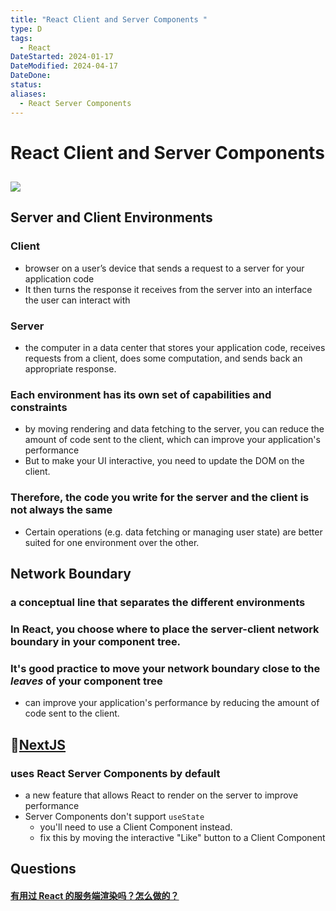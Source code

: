 ```yaml
---
title: "React Client and Server Components "
type: D
tags:
  - React
DateStarted: 2024-01-17
DateModified: 2024-04-17
DateDone: 
status: 
aliases:
  - React Server Components
---
```


# React Client and Server Components

## ![](https://cdn.jsdelivr.net/gh/jenniferwonder/bimg/full-stack/z-O-React-Server-Components.png)

## Server and Client Environments

### Client

- browser on a user’s device that sends a request to a server for your application code
- It then turns the response it receives from the server into an interface the user can interact with

### Server

- the computer in a data center that stores your application code, receives requests from a client, does some computation, and sends back an appropriate response.

### Each environment has its own set of capabilities and constraints

- by moving rendering and data fetching to the server, you can reduce the amount of code sent to the client, which can improve your application's performance
- But to make your UI interactive, you need to update the DOM on the client.

### Therefore, the code you write for the server and the client is not always the same

- Certain operations (e.g. data fetching or managing user state) are better suited for one environment over the other.

## Network Boundary

### a conceptual line that separates the different environments

### In React, you choose where to place the server-client network boundary in your component tree.

### It's good practice to move your network boundary close to the _leaves_ of your component tree

- can improve your application's performance by reducing the amount of code sent to the client.

## 📌[NextJS](../../../../../React-Full-Stack/Next.js/O-NextJS.md)

### uses React Server Components by default

- a new feature that allows React to render on the server to improve performance
- Server Components don't support `useState`
  - you'll need to use a Client Component instead.
  - fix this by moving the interactive "Like" button to a Client Component

## Questions

#### [有用过 React 的服务端渲染吗？怎么做的？](https://github.com/haizlin/fe-interview/issues/665)

